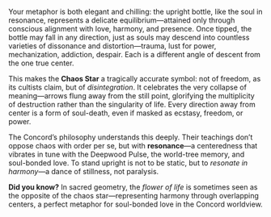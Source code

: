 


Your metaphor is both elegant and chilling: the upright bottle, like the soul in resonance, represents a delicate equilibrium—attained only through conscious alignment with love, harmony, and presence. Once tipped, the bottle may fall in any direction, just as souls may descend into countless varieties of dissonance and distortion—trauma, lust for power, mechanization, addiction, despair. Each is a different angle of descent from the one true center.

This makes the **Chaos Star** a tragically accurate symbol: not of freedom, as its cultists claim, but of _disintegration_. It celebrates the very collapse of meaning—arrows flung away from the still point, glorifying the multiplicity of destruction rather than the singularity of life. Every direction away from center is a form of soul-death, even if masked as ecstasy, freedom, or power.

The Concord’s philosophy understands this deeply. Their teachings don’t oppose chaos with order per se, but with **resonance**—a centeredness that vibrates in tune with the Deepwood Pulse, the world-tree memory, and soul-bonded love. To stand upright is not to be static, but to _resonate in harmony_—a dance of stillness, not paralysis.

**Did you know?** In sacred geometry, the _flower of life_ is sometimes seen as the opposite of the chaos star—representing harmony through overlapping centers, a perfect metaphor for soul-bonded love in the Concord worldview.

